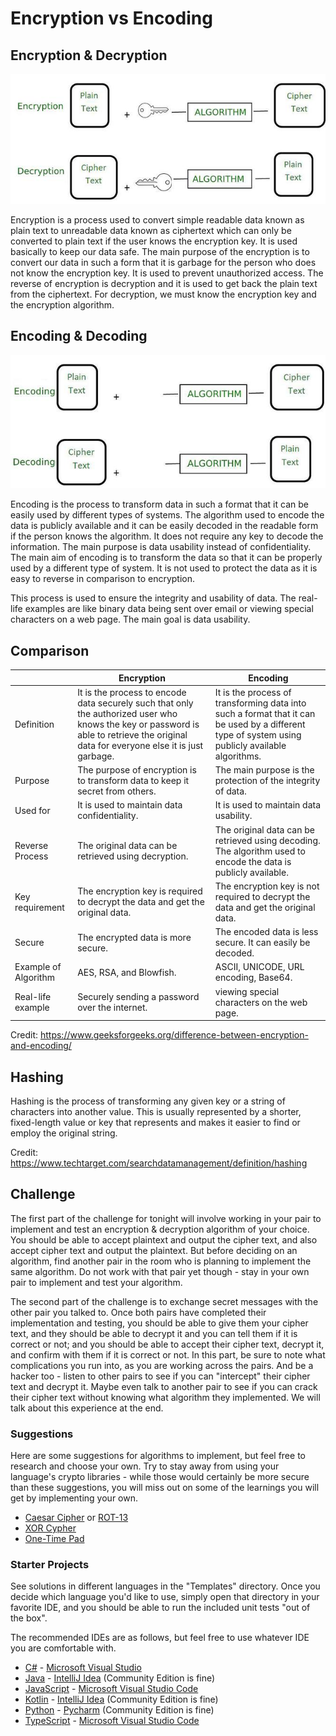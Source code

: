 # Encryption vs Encoding

## Encryption & Decryption
![](Encryption-Decryption.jpg)

Encryption is a process used to convert simple readable data known as plain text to unreadable data known as ciphertext which can only be converted to plain text if the user knows the encryption key. It is used basically to keep our data safe. The main purpose of the encryption is to convert our data in such a form that it is garbage for the person who does not know the encryption key. It is used to prevent unauthorized access. The reverse of encryption is decryption and it is used to get back the plain text from the ciphertext. For decryption, we must know the encryption key and the encryption algorithm. 

## Encoding & Decoding
![](Encoding-Decoding.jpg)

Encoding is the process to transform data in such a format that it can be easily used by different types of systems. The algorithm used to encode the data is publicly available and it can be easily decoded in the readable form if the person knows the algorithm. It does not require any key to decode the information. The main purpose is data usability instead of confidentiality. The main aim of encoding is to transform the data so that it can be properly used by a different type of system. It is not used to protect the data as it is easy to reverse in comparison to encryption. 

This process is used to ensure the integrity and usability of data. The real-life examples are like binary data being sent over email or viewing special characters on a web page. The main goal is data usability.

## Comparison
||Encryption|Encoding|
|--- |--- |--- |
|Definition|It is the process to encode data securely such that only the authorized user who knows the key or password is able to retrieve the original data for everyone else it is just garbage.|It is the process of transforming data into such a format that it can be used by a different type of system using publicly available algorithms.|
|Purpose|The purpose of encryption is to transform data to keep it secret from others.|The main purpose is the protection of the integrity of data.|
|Used for|It is used to maintain data confidentiality.|It is used to maintain data usability.|
|Reverse Process|The original data can be retrieved using decryption.|The original data can be retrieved using decoding. The algorithm used to encode the data is publicly available.|
|Key requirement|The encryption key is required to decrypt the data and get the original data.|The encryption key is not required to decrypt the data and get the original data.|
|Secure|The encrypted data is more secure.|The encoded data is less secure. It can easily be decoded.|
|Example of Algorithm|AES, RSA, and Blowfish.|ASCII, UNICODE, URL encoding, Base64.|
|Real-life example|Securely sending a password over the internet.|viewing special characters on the web page.|

Credit: https://www.geeksforgeeks.org/difference-between-encryption-and-encoding/

## Hashing
Hashing is the process of transforming any given key or a string of characters into another value. This is usually represented by a shorter, fixed-length value or key that represents and makes it easier to find or employ the original string.

Credit: https://www.techtarget.com/searchdatamanagement/definition/hashing

## Challenge
The first part of the challenge for tonight will involve working in your pair to implement and test an encryption & decryption algorithm of your choice. You should be able to accept plaintext and output the cipher text, and also accept cipher text and output the plaintext. But before deciding on an algorithm, find another pair in the room who is planning to implement the same algorithm. Do not work with that pair yet though - stay in your own pair to implement and test your algorithm.

The second part of the challenge is to exchange secret messages with the other pair you talked to. Once both pairs have completed their implementation and testing, you should be able to give them your cipher text, and they should be able to decrypt it and you can tell them if it is correct or not; and you should be able to accept their cipher text, decrypt it, and confirm with them if it is correct or not. In this part, be sure to note what complications you run into, as you are working across the pairs. And be a hacker too - listen to other pairs to see if you can "intercept" their cipher text and decrypt it. Maybe even talk to another pair to see if you can crack their cipher text without knowing what algorithm they implemented. We will talk about this experience at the end.

### Suggestions
Here are some suggestions for algorithms to implement, but feel free to research and choose your own. Try to stay away from using your language's crypto libraries - while those would certainly be more secure than these suggestions, you will miss out on some of the learnings you will get by implementing your own.

* [Caesar Cipher](https://en.wikipedia.org/wiki/Caesar_cipher) or [ROT-13](https://en.wikipedia.org/wiki/ROT13)
* [XOR Cypher](https://en.wikipedia.org/wiki/XOR_cipher)
* [One-Time Pad](https://en.wikipedia.org/wiki/One-time_pad)

### Starter Projects
See solutions in different languages in the "Templates" directory. Once you decide which language you'd like to use,
simply open that directory in your favorite IDE, and you should be able to run the included unit tests "out of the box".

The recommended IDEs are as follows, but feel free to use whatever IDE you are comfortable with.

-   [C#](Templates/C%23) - [Microsoft Visual Studio](https://visualstudio.microsoft.com/vs/community/)
-   [Java](Templates/Java) - [IntelliJ Idea](https://www.jetbrains.com/idea/download) (Community Edition is fine)
-   [JavaScript](Templates/JavaScript) - [Microsoft Visual Studio Code](https://code.visualstudio.com/)
-   [Kotlin](Templates/Kotlin) - [IntelliJ Idea](https://www.jetbrains.com/idea/download) (Community Edition is fine)
-   [Python](Templates/Python) - [Pycharm](https://www.jetbrains.com/pycharm/download/?section=windows) (Community Edition is fine)
-   [TypeScript](Templates/TypeScript) - [Microsoft Visual Studio Code](https://code.visualstudio.com/)
